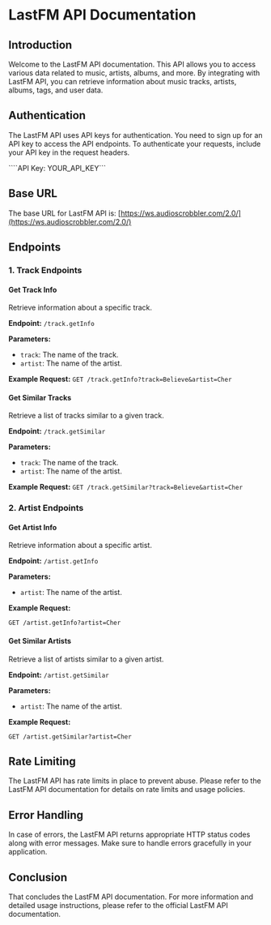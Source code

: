 # LastFM API Documentation

## Introduction
Welcome to the LastFM API documentation. This API allows you to access various data related to music, artists, albums, and more. By integrating with LastFM API, you can retrieve information about music tracks, artists, albums, tags, and user data.

## Authentication
The LastFM API uses API keys for authentication. You need to sign up for an API key to access the API endpoints. To authenticate your requests, include your API key in the request headers.

````API Key: YOUR_API_KEY```

## Base URL
The base URL for LastFM API is: [https://ws.audioscrobbler.com/2.0/](https://ws.audioscrobbler.com/2.0/)


## Endpoints

### 1. Track Endpoints

#### Get Track Info
Retrieve information about a specific track.

**Endpoint:** `/track.getInfo`

**Parameters:**
- `track`: The name of the track.
- `artist`: The name of the artist.

**Example Request:**
```GET /track.getInfo?track=Believe&artist=Cher```


#### Get Similar Tracks
Retrieve a list of tracks similar to a given track.

**Endpoint:** `/track.getSimilar`

**Parameters:**
- `track`: The name of the track.
- `artist`: The name of the artist.

**Example Request:**
```GET /track.getSimilar?track=Believe&artist=Cher```


### 2. Artist Endpoints

#### Get Artist Info
Retrieve information about a specific artist.

**Endpoint:** `/artist.getInfo`

**Parameters:**
- `artist`: The name of the artist.

**Example Request:**

```GET /artist.getInfo?artist=Cher```


#### Get Similar Artists
Retrieve a list of artists similar to a given artist.

**Endpoint:** `/artist.getSimilar`

**Parameters:**
- `artist`: The name of the artist.

**Example Request:**

```GET /artist.getSimilar?artist=Cher```


## Rate Limiting
The LastFM API has rate limits in place to prevent abuse. Please refer to the LastFM API documentation for details on rate limits and usage policies.

## Error Handling
In case of errors, the LastFM API returns appropriate HTTP status codes along with error messages. Make sure to handle errors gracefully in your application.

## Conclusion
That concludes the LastFM API documentation. For more information and detailed usage instructions, please refer to the official LastFM API documentation.
